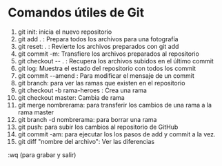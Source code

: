 # Comandos útiles de Git

1. git init: inicia el nuevo repositorio
2. git add . : Prepara todos los archivos para una fotografía
3. git reset: . : Revierte los archivos preparados con git add
4. git commit -m: Transfiere los archivos preparados al repositorio
5. git checkout -- . : Recupera los archivos subidos en el último commit
6. git log: Muestra el estado del repositorio con todos los commit
7. git commit --amend : Para modificar el mensaje de un commit
8. git branch: para ver las ramas que existen en el repositorio
8. git checkout -b rama-heroes : Crea una rama
9. git checkout master: Cambia de rama
10. git merge nombrerama: para transferir los cambios de una rama a la rama master
11. git branch -d nombrerama: para borrar una rama
12. git push: para subir los cambios al repositorio de GitHub
13. git commit -am: para ejecutar los los pasos de add y commit a la vez.
14. git diff "nombre del archivo": Ver las diferencias



:wq (para grabar y salir)
